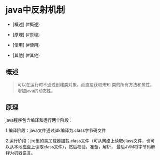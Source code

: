 # java中反射机制

- [概述] (#概述)

- [原理] (#原理)

- [使用] (#使用)

- [其他] (#其他)

## <a name='概述'>概述</a>
> 可以在运行时不通过创建类对象，而直接获取未知 类的所有方法和属性，增加java的动态性。

## <a name='原理'>原理</a>
 java程序包含编译和运行两个阶段：

 1.编译阶段：java文件通过jdk编译为.class字节码文件
 
 2.运行阶段：jre里的类加载器加载.class文件（可从网络上读取class文件，也可以从本地磁盘上读取class文件），然后校验，准备，解析，
 最后JVM将字节码解释为机器语言。
 
